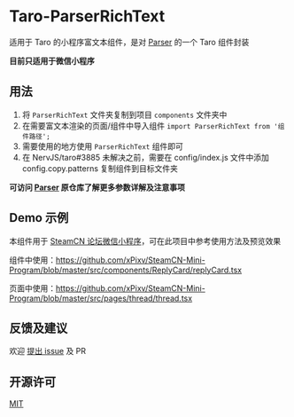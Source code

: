 # Taro-ParserRichText

适用于 Taro 的小程序富文本组件，是对 [Parser](https://github.com/jin-yufeng/Parser) 的一个 Taro 组件封装

**目前只适用于微信小程序**

## 用法

1. 将 `ParserRichText` 文件夹复制到项目 `components` 文件夹中
2. 在需要富文本渲染的页面/组件中导入组件 `import ParserRichText from '组件路径';`
3. 需要使用的地方使用 `ParserRichText` 组件即可
4. 在 NervJS/taro#3885 未解决之前，需要在 config/index.js 文件中添加 config.copy.patterns 复制组件到目标文件夹

**可访问 [Parser](https://github.com/jin-yufeng/Parser) 原仓库了解更多参数详解及注意事项**

## Demo 示例

本组件用于 [SteamCN 论坛微信小程序](https://github.com/xPixv/SteamCN-Mini-Program)，可在此项目中参考使用方法及预览效果

组件中使用：https://github.com/xPixv/SteamCN-Mini-Program/blob/master/src/components/ReplyCard/replyCard.tsx

页面中使用：https://github.com/xPixv/SteamCN-Mini-Program/blob/master/src/pages/thread/thread.tsx

## 反馈及建议

欢迎 [提出 issue](https://github.com/xPixv/Taro-ParserRichText/issues) 及 PR

## 开源许可

[MIT](https://github.com/xPixv/Taro-ParserRichText/blob/master/LICENSE)
